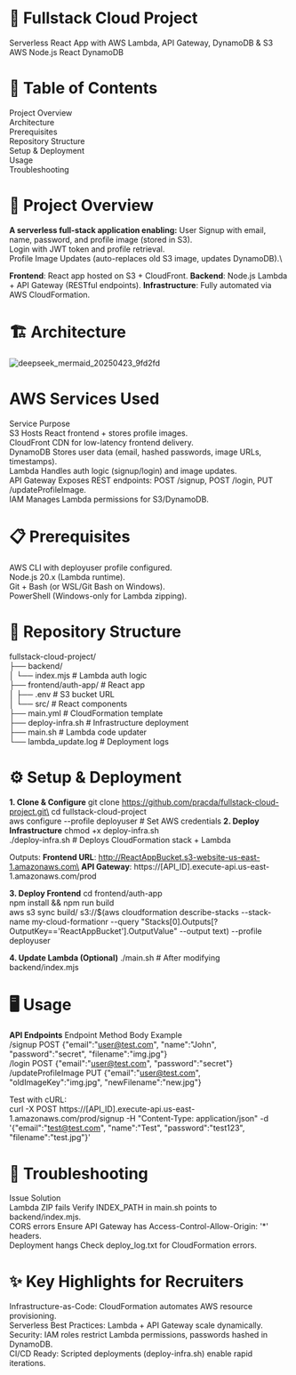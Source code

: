# 🌟 Fullstack Cloud Project
Serverless React App with AWS Lambda, API Gateway, DynamoDB & S3\
AWS Node.js React DynamoDB

# 📜 Table of Contents
Project Overview\
Architecture\
Prerequisites\
Repository Structure\
Setup & Deployment\
Usage\
Troubleshooting

# 🚀 Project Overview
**A serverless full-stack application enabling:**
User Signup with email, name, password, and profile image (stored in S3).\
Login with JWT token and profile retrieval.\
Profile Image Updates (auto-replaces old S3 image, updates DynamoDB).\

**Frontend**: React app hosted on S3 + CloudFront.
**Backend**: Node.js Lambda + API Gateway (RESTful endpoints).
**Infrastructure**: Fully automated via AWS CloudFormation.

# 🏗 Architecture
![deepseek_mermaid_20250423_9fd2fd](https://github.com/user-attachments/assets/02b0e9f3-412d-482c-b18b-e4cc57e80b8b)


# AWS Services Used
Service	Purpose\
S3	Hosts React frontend + stores profile images.\
CloudFront	CDN for low-latency frontend delivery.\
DynamoDB	Stores user data (email, hashed passwords, image URLs, timestamps).\
Lambda	Handles auth logic (signup/login) and image updates.\
API Gateway	Exposes REST endpoints: POST /signup, POST /login, PUT /updateProfileImage.\
IAM	Manages Lambda permissions for S3/DynamoDB.

# 📋 Prerequisites
AWS CLI with deployuser profile configured.\
Node.js 20.x (Lambda runtime).\
Git + Bash (or WSL/Git Bash on Windows).\
PowerShell (Windows-only for Lambda zipping).

# 📂 Repository Structure
fullstack-cloud-project/\
├── backend/\
│   └── index.mjs              # Lambda auth logic\
├── frontend/auth-app/         # React app\
│   ├── .env                  # S3 bucket URL\
│   └── src/                  # React components\
├── main.yml                  # CloudFormation template\
├── deploy-infra.sh           # Infrastructure deployment\
├── main.sh                   # Lambda code updater\
└── lambda_update.log         # Deployment logs

# ⚙️ Setup & Deployment
**1. Clone & Configure**
git clone https://github.com/pracda/fullstack-cloud-project.git\
cd fullstack-cloud-project\
aws configure --profile deployuser  # Set AWS credentials
**2. Deploy Infrastructure**
chmod +x deploy-infra.sh\
./deploy-infra.sh  # Deploys CloudFormation stack + Lambda

Outputs:
**Frontend URL**: http://ReactAppBucket.s3-website-us-east-1.amazonaws.com\
**API Gateway**: https://[API_ID].execute-api.us-east-1.amazonaws.com/prod

**3. Deploy Frontend**
cd frontend/auth-app\
npm install && npm run build\
aws s3 sync build/ s3://$(aws cloudformation describe-stacks --stack-name my-cloud-formationr --query "Stacks[0].Outputs[?OutputKey=='ReactAppBucket'].OutputValue" --output text) --profile deployuser

**4. Update Lambda (Optional)**
./main.sh  # After modifying backend/index.mjs

# 🖥 Usage
**API Endpoints**
Endpoint	Method	Body Example\
/signup	POST	{"email":"user@test.com", "name":"John", "password":"secret", "filename":"img.jpg"}\
/login	POST	{"email":"user@test.com", "password":"secret"}\
/updateProfileImage	PUT	{"email":"user@test.com", "oldImageKey":"img.jpg", "newFilename":"new.jpg"}

Test with cURL:\
curl -X POST https://[API_ID].execute-api.us-east-1.amazonaws.com/prod/signup -H "Content-Type: application/json" -d '{"email":"test@test.com", "name":"Test", "password":"test123", "filename":"test.jpg"}'

# 🐞 Troubleshooting
Issue	Solution\
Lambda ZIP fails	Verify INDEX_PATH in main.sh points to backend/index.mjs.\
CORS errors	Ensure API Gateway has Access-Control-Allow-Origin: '*' headers.\
Deployment hangs	Check deploy_log.txt for CloudFormation errors.

# ✨ Key Highlights for Recruiters
Infrastructure-as-Code: CloudFormation automates AWS resource provisioning.\
Serverless Best Practices: Lambda + API Gateway scale dynamically.\
Security: IAM roles restrict Lambda permissions, passwords hashed in DynamoDB.\
CI/CD Ready: Scripted deployments (deploy-infra.sh) enable rapid iterations.
